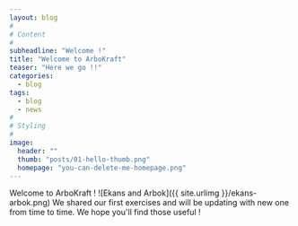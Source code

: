 ```yaml
---
layout: blog
#
# Content
#
subheadline: "Welcome !"
title: "Welcome to ArboKraft"
teaser: "Here we go !!"
categories:
  - blog
tags:
  - blog
  - news
#
# Styling
#
image:
  header: ""
  thumb: "posts/01-hello-thumb.png"
  homepage: "you-can-delete-me-homepage.png"
---
```



Welcome to ArboKraft !
![Ekans and Arbok]({{ site.urlimg }}/ekans-arbok.png)
We shared our first exercises and will be updating with new one from time to time.
We hope you'll find those useful !